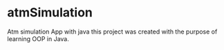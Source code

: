 # atmSimulation
Atm simulation App with java
this project was created with the purpose of learning OOP in Java. 
